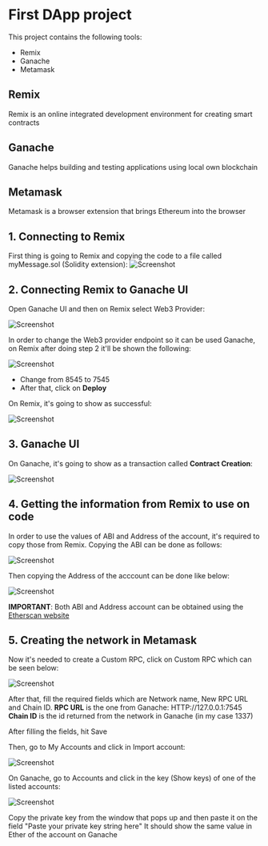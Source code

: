 # First DApp project

This project contains the following tools:
  - Remix
  - Ganache
  - Metamask

## **Remix**
Remix is an online integrated development environment for creating smart contracts

## **Ganache**
Ganache helps building and testing applications using local own blockchain

## **Metamask**
Metamask is a browser extension that brings Ethereum into the browser

## **1. Connecting to Remix**
First thing is going to Remix and copying the code to a file called myMessage.sol (Solidity extension):
![Screenshot](docs/remix_code.png)

## **2. Connecting Remix to Ganache UI**
Open Ganache UI and then on Remix select Web3 Provider:

![Screenshot](docs/remix_ganache.png)


In order to change the Web3 provider endpoint so it can be used Ganache, on Remix after doing step 2 it'll be shown the following:

![Screenshot](docs/external_node_request.png)

  - Change from 8545 to 7545
  - After that, click on **Deploy**

On Remix, it's going to show as successful:

![Screenshot](docs/remix_success_deploy.png)

## **3. Ganache UI**
On Ganache, it's going to show as a transaction called **Contract Creation**:

![Screenshot](docs/ganache_transaction_contract.png)

## **4. Getting the information from Remix to use on code**
In order to use the values of ABI and Address of the account, it's required to copy those from Remix.
Copying the ABI can be done as follows:

![Screenshot](docs/remix_copy_abi.png)

Then copying the Address of the acccount can be done like below:

![Screenshot](docs/remix_address_copy.png)

**IMPORTANT**: Both ABI and Address account can be obtained using the [Etherscan website](https://etherscan.io/address/0xdac17f958d2ee523a2206206994597c13d831ec7)

## **5. Creating the network in Metamask**
Now it's needed to create a Custom RPC, click on Custom RPC which can be seen below:

![Screenshot](docs/metamask_rpc.png)

After that, fill the required fields which are Network name, New RPC URL and Chain ID.
**RPC URL** is the one from Ganache: HTTP://127.0.0.1:7545
**Chain ID** is the id returned from the network in Ganache (in my case 1337)

After filling the fields, hit Save

Then, go to My Accounts and click in Import account:

![Screenshot](docs/metamask_import_account.png)

On Ganache, go to Accounts and click in the key (Show keys) of one of the listed accounts:

![Screenshot](docs/ganache_show_keys.png)

Copy the private key from the window that pops up and then paste it on the field "Paste your private key string here"
It should show the same value in Ether of the account on Ganache
